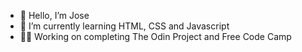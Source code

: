 - 👋 Hello, I’m Jose 
- 🌱 I’m currently learning HTML, CSS and Javascript      
-  🧑‍💻 Working on completing The Odin Project and Free Code Camp            
<!---                           
Jose-Flor/Jose-Flor is a ✨ special ✨ repository because its `README.md` (this file) appears on your GitHub profile.
You can click the Preview link to take a look at your changes.
--->
